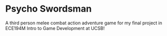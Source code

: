 # Psycho Swordsman
A third person melee combat action adventure game for my final project in ECE194M Intro to Game Development at UCSB!